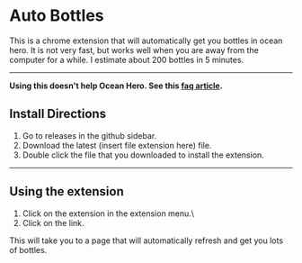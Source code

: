 # Auto Bottles

This is a chrome extension that will automatically get you bottles in ocean hero.
It is not very fast, but works well when you are away from the computer for a while.
I estimate about 200 bottles in 5 minutes.

---

**Using this doesn't help Ocean Hero. See this [faq article](https://oceanhero.zendesk.com/hc/en-us/articles/360012009979-Can-I-generate-searches-with-bots-or-do-many-random-manual-searches-).**

## Install Directions

1. Go to releases in the github sidebar.
2. Download the latest (insert file extension here) file.
3. Double click the file that you downloaded to install the extension.
 <hr>

## Using the extension

1. Click on the extension in the extension menu.\
2. Click on the link.

This will take you to a page that will automatically refresh and get you lots of bottles.
